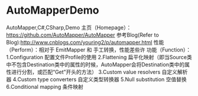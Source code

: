 # AutoMapperDemo
AutoMapper,C#,CSharp,Demo
主页（Homepage）：https://github.com/AutoMapper/AutoMapper
参考Blog(Refer to Blog):http://www.cnblogs.com/youring2/p/automapper.html
性能（Perform）：相对于 EmitMapper 和 手工转换，性能差些许
功能（Function）：1.Configuration 配置文件Profile的使用
                  2.Flattening 扁平化映射（即当Source类中不包含Destination类中的属性的时候，AutoMapper会将Destination类中的属性进行分割，或匹配“Get”开头的方法）
                  3.Custom value resolvers 自定义解析器
                  4.Custom type converters 自定义类型转换器
                  5.Null substitution 空值替换
                  6.Conditional mapping 条件映射
